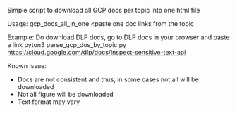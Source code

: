 Simple script to download all GCP docs per topic into one html file

Usage: gcp_docs_all_in_one <paste one doc links from the topic
                                  
Example: Do download DLP docs, go to DLP docs in your browser and paste a link
         pyton3 parse_gcp_dos_by_topic.py https://cloud.google.com/dlp/docs/inspect-sensitive-text-api
 
Known Issue:
* Docs are not consistent and thus, in some cases not all will be downloaded
* Not all figure will be downloaded
* Text format may vary
